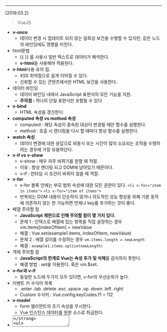 

---
[2019.03.2]
> VueJS
- **v-once**
	- 데이터 변경 시 업데이트 되지 않는 일회성 보간을 수행할 수 있지만, 같은 노드의 바인딩에도 영향을 미친다.
- html문법
	- {{ }} 를 사용시 일반 텍스트로 데이터가 해석한다.
	- **v-html**을 사용해야 적용된다.
- **v-html**사용 유의 점.
	- XSS 취약점으로 쉽게 이어질 수 있다.
	- 신뢰할 수 있는 콘텐츠에서만 HTML 보간을 사용한다.
- 데이터 바인딩
	- 데이터 바인딩 내에서 JavaScript 표현식의 모든 기능을 지원.
	- **주의점 :** 하나의 단일 표현식만 포함될 수 있다.
- **v-bind**
	- HTML 속성을 갱신한다.
- **computed 속성 vs mothod 속성**
	- computed : 해당 속성이 종속된 대상이 변경될 때만 함수를 실행한다.
	- method : 호출 시 렌더링을 다시 할 때마다 항상 함수를 실행한다.
- **watch 속성**
	- 데이터 변경에 대한 응답으로 비동식 또는 시간이 많이 소요되는 조작을 수행하려는 경우에 가장 유용하단다.
- **v-if vs v-show**
	- v-show : 매우 자주 바뀌기를 원할 때 적절.
	- 이유 : 항상 렌더링 되고 DOM에 남아있기 때문이다.
	- v-if : 런타임 시 조건이 바뀌지 않을 때 적절.
- **v-for**
	- v-for 블록 안에는 부모 범위 속성에 대한 모든 권한이 있다.
	`<li v-for="item in items">`
	`<li v-for="item of items">`
	- 반복되는 DOM 내용이 단순하지 않거나 의도적인 성능 향상을 위해 기본 동작에 의존하지 않는 한 가능하면 언제나 key를 추가하는 것이 좋다.
- 배열 주의할 점
	- **JavaScript 제한으로 인해 주의할 점이 몇 가지 있다.**
	- 문제 1 : 인덱스로 배열에 있는 항목을 직접 설정하는 경우
	vm.items[indexOfitem] = newValue
	- 해결 :
	Vue.set(example1.items, indexOfitem, newValue)
	- 문제 2 : 배열 길이를 수정하는 경우
	`vm.items.length = newLength`
	- 해결 :
	`example1.items.splice(newLength)`
- 객체 주의할 점
	- **JavaScript의 한계로 Vue는 속성 추가 및 삭제**를 감지하지 못한다.
	- 해결 방법 : set을 이용한다. 혹은 vm.$set.
- **v-for과 v-if**
	- 동일한 노드에 두가지 모두 있다면, v-for의 우선순위가 높다.	
- 이벤트 키 수식어 목록
	- .enter .tab .delete .esc .space .up .down .left .right
	- Custom 수식어 : Vue.config.keyCodes.f1 = 112
- **v-model**
	- form 엘리먼트의 초기 속성을 무시한다.
	- Vue 인스턴스 데이터를 원본 소스로 취급한다.
- **<textarea>**
	- 텍스트 영역의 보간 {{ }}이 작동하지 않는다.
	- v-model을 사용해야 한다.
- **v-model 수식어**
	- .lazy .number .trim
- **Component**
	- 기본 HTML 엘리먼트를 확장하여 재사용 가능한 코드를 캡슐화하는 데 도움이 된다.
	- 사용자 지정 태그 이름은 모두 소문자여야 하고 하이픈을 포함해야한다.
	- 모든 컴포넌스 인스턴스에는 자체 격리 된 범위가 있다.
	- 하위 컴포넌트의 템플릿에서 상위 데이터를 직접 참조 할 수 없으며 그렇게 해선 안된다.
	- **props**옵션을 사용해서 하위 컴포넌트로 전달 할 수 있다.
- **data**
	- 항상 함수여야 한다.
- **.sync**
	- 일부 경우에 양방향 바인딩이 필요할 수 있다.
	- 장기적으로 볼 때 유지보수에 문제가 생길 수 있다.
- 비 부모-자식간 통신
	- 두 컴포넌트가 서로 통신 할 필요가 있지만 부모/자식이 아닐 경우가 있다.
	- $emit, $on
- 상위 템플릿의 모든 내용은 상위 범위로 컴파일된다. 하위 템플릿의 모든 내용은 하위 범위에서 컴파일된다.
	- **slot**는 대체 콘텐츠로 보면 된다.

---
> NextStep 3장 실습
- 새로운 무엇인가를 학습할 때 내가 이해한 수준까지 직접 라이브러리 또는 프레임워크를 구현해봄으로써 학습에 대한 깊이를 더해가는 방식을 추천.
- **애자일 프로세스**
	- Agile : 기민한, 좋은 것을 빠르고 낭비없게 만드는 것.
	- 아무런 계획이 없는 개발 방법과 계획이 지나치게 많은 개발 방법들 사이에서 타협점을 찾고자 하는 방법론이다.
	- 계획을 통해서 주도해 나갔던 과거의 방법론과는 다르게 앞을 예측하지 않고, 일정한 주기를 끊임없이 프로토 타입을 만들어내며 그때 그때 필요한 요구를 더하고 수정하여 하나의 커다란 소프트웨어를 개발해 나가는 adaptive style이라고 할 수 있다.
- 각 주제에 대한 깊이는 깊지 않을 수 있지만 프론트엔드부터 백엔드까지 기능을 구현한 후 개발 서버(또는 실 서버)에 배포하는 경험까지를 한 반복주기로 생각하고 학습할 수 있다.
	- 이점1 : 소프트웨어 전체과정을 빠르게 경험함으로써 현재 상태에서 자신이 모르고 있는 부분이 무엇인지, 부족한 점이 무엇인지 빠르게 파악할 수 있다.
	- 이점2 : 자신이 가장 자신없는 부분과 흥미를 가진 부분을 캐치할 수 있다.

---
> AWS(Amazon Web Service)
- 인스턴스와 저장소는 분리되어 있는 장치이다.
- Security Group
	- SSH : 원격제어의 방식(리눅스,유닉스)
	- RDP : 원격제어의 방식(윈도우)
- 에러 : 인스턴스 생성 중 Security Group이 이미 존재한다.
	- 해결 : Security Group의 이름을 다르게 하던가, 삭제를 한다.
- 인스턴스 연결(mac)
	- SSH client가 이미 지원된다.(=terminal)
	₩ssh -i "비밀번호" 아이디@아이피₩
- 터미널 : 공백이 있는 파일 선택 방법
	- " "로 묶어서 작업하면 된다.
- Ubuntu
	- sudo apt-get install apache2
	- apt-get update
	- 계정추가 : sudo adduser
	- sudo권한부여 : sudo visudo, 사용자명 ALL=(ALL:ALL) ALL, 파일 덮어쓰기
	- 인코딩 관련 : sudo locale-gen ko_KR.EUC-KR ko_KR.UTF-8
	- 해당 계정 인코딩 설정 : sudo nano .bash_profile, LANG & LANGUAGE
	- 반영 : source .bash_profile	
	- 현재 운영체제 비트 : getconf LONG_BIT
	- etc/profile : 모든 사용자
	- root/ : root
	- 사용자 : /home/사용자
	- java -cp : ClassPath로 참조하려는 클래스가 위치한 경로를 설정하는 옵션이다.
	- kill -9 : 사용중인 프로세스 제거

> 부족한 개념, 다시 정리가 필요한 개념들
- XSS 취약점
- preventDefault
- 애자일 소프트웨어 개발
- SSH
- 공개키, 비공개키
- Apache
- apt-get, wget